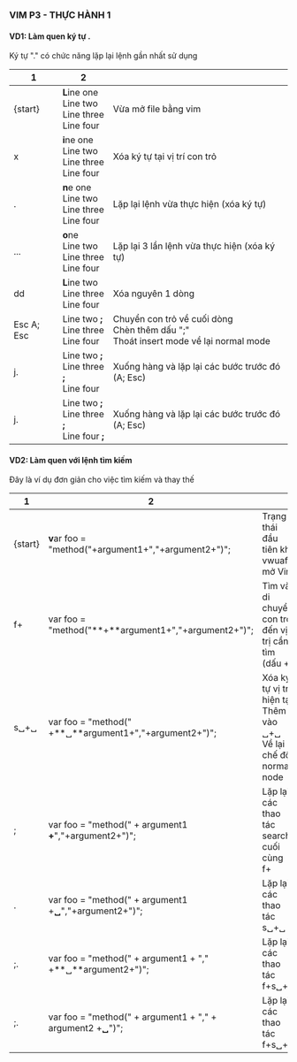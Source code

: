 ### VIM P3 - THỰC HÀNH 1

#### VD1: Làm quen ký tự .
Ký tự "." có chức năng lặp lại lệnh gần nhất sử dụng

| 1          | 2                                                       |                                                                                           |
| ---------- | ------------------------------------------------------- | ----------------------------------------------------------------------------------------- |
| {start}    | **L**ine one<br>Line two<br>Line three<br>Line four     | Vừa mở file bằng vim                                                                      |
| x          | **i**ne one<br>Line two<br>Line three<br>Line four      | Xóa ký tự tại vị trí con trỏ                                                              |
| .          | **n**e one<br>Line two<br>Line three<br>Line four       | Lặp lại lệnh vừa thực hiện (xóa ký tự)                                                    |
| ...        | **o**ne<br>Line two<br>Line three<br>Line four          | Lặp lại 3 lần lệnh vừa thực hiện (xóa ký tự)                                              |
| dd         | **L**ine two<br>Line three<br>Line four                 | Xóa nguyên 1 dòng                                                                         |
| Esc A; Esc | Line two **;**<br>Line three<br>Line four               | Chuyển con trỏ về cuối dòng<br>Chèn thêm dấu ";"<br> Thoát insert mode về lại normal mode |
| j.         | Line two **;** <br>Line three **;**<br>Line four        | Xuống hàng và lặp lại các bước trước đó (A; Esc)                                          |
| j.         | Line two **;** <br>Line three **;**<br>Line four  **;** | Xuống hàng và lặp lại các bước trước đó (A; Esc)                                          |



#### VD2: Làm quen với lệnh tìm kiếm
Đây là ví dụ đơn giản cho việc tìm kiếm và thay thế

| 1         | 2                                                            |                                                                           |
| --------- | ------------------------------------------------------------ | ------------------------------------------------------------------------- |
| {start}   | **v**ar foo = "method("+argument1+","+argument2+")";         | Trạng thái đầu tiên khi vwuaf mở Vim                                      |
| f+        | var foo = "method("**+**argument1+","+argument2+")";         | Tìm và di chuyển con trỏ đến vị trị cần tìm (dấu +)                       |
| s␣+␣<Esc> | var foo = "method(" +**␣**argument1+","+argument2+")";       | Xóa ký tự vị trí hiện tại <br>Thêm vào ␣+␣ <br> Về lại chế độ normal node |
| ;         | var foo = "method(" + argument1 **+**","+argument2+")";      | Lặp lại các thao tác search cuối cùng f+                                  |
| .         | var foo = "method(" + argument1 +**␣**","+argument2+")";     | Lặp lại các thao tác s␣+␣<Esc>                                            |
| ;.        | var foo = "method(" + argument1 + "," +**␣**argument2+")";   | Lặp lại các thao tác f+s␣+␣<Esc>                                          |
| ;.        | var foo = "method(" + argument1 + "," + argument2 +**␣**")"; | Lặp lại các thao tác f+s␣+␣<Esc>                                          |
